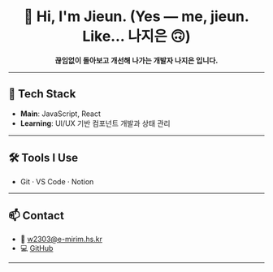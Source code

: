 <div align="center">

# 👋 Hi, I'm Jieun. (Yes — me, jieun. Like… 나지은 🙃)
**끊임없이 돌아보고 개선해 나가는 개발자 나지은 입니다.**

</div>

---

## 🧠 Tech Stack

- **Main**: JavaScript, React  
- **Learning**: UI/UX 기반 컴포넌트 개발과 상태 관리

---

## 🛠 Tools I Use

- Git · VS Code · Notion

---

## 📫 Contact

- 📧 w2303@e-mirim.hs.kr  
- 💻 [GitHub](https://github.com/jieun0240)

---
